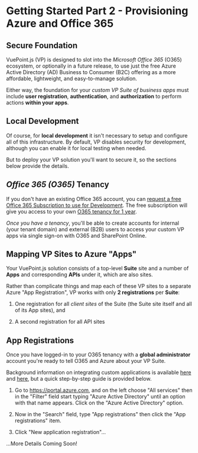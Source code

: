 # Getting Started Part 2 - Provisioning Azure and Office 365

## Secure Foundation

VuePoint.js (VP) is designed to slot into the _Microsoft Office 365_ (O365) ecosystem, or optionally in a future release, to use just the free Azure Active Directory (AD) Business to Consumer (B2C) offering as a more affordable, lightweight, and easy-to-manage solution.

Either way, the foundation for your _custom VP Suite of business apps_ must include **user registration**, **authentication**, and **authorization** to perform actions **within your apps**.

## Local Development

Of course, for **local development** it isn't necessary to setup and configure all of this infrastructure. By default, VP disables security for development, although you can enable it for local testing when needed.

But to deploy your VP solution you'll want to secure it, so the sections below provide the details.

## _Office 365 (O365)_ Tenancy

If you don't have an existing Office 365 account, you can [request a free Office 365 Subscription to use for Development](https://docs.microsoft.com/en-us/office/developer-program/office-365-developer-program). The free subscription will give you access to your own [O365 tenancy for 1 year](https://docs.microsoft.com/en-us/office/developer-program/office-365-developer-program-get-started).

_Once you have a tenancy_, you'll be able to create accounts for internal (your tenant domain) and external (B2B) users to access your custom VP apps via single sign-on with O365 and SharePoint Online.

## Mapping VP Sites to Azure "Apps"

Your VuePoint.js solution consists of a top-level **Suite** site and a number of **Apps** and corresponding **APIs** under it, which are also sites.

Rather than complicate things and map each of these VP sites to a separate Azure "App Registration", VP works with only **2 registrations** per **Suite**:

1. One registration for all _client sites_ of the Suite (the Suite site itself and all of its App sites), and

1. A second registration for all API sites

## App Registrations

Once you have logged-in to your O365 tenancy with a **global administrator** account you're ready to tell O365 and Azure about your VP Suite.

Background information on integrating custom applications is available [here](https://docs.microsoft.com/en-us/azure/active-directory/develop/active-directory-how-applications-are-added) and [here](https://docs.microsoft.com/en-us/azure/active-directory/develop/quickstart-v1-integrate-apps-with-azure-ad), but a quick step-by-step guide is provided below.

1. Go to https://portal.azure.com, and on the left choose "All services" then in the "Filter" field start typing "Azure Active Directory" until an option with that name appears. Click on the "Azure Active Directory" option.

1. Now in the "Search" field, type "App registrations" then click the "App registrations" item.

1. Click "New application registration"...

...More Details Coming Soon!
